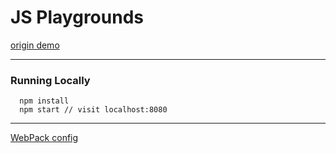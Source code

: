 # JS Playgrounds

[origin demo](https://stephengrider.github.io/JSPlaygrounds/)


--------

### Running Locally

```
  npm install
  npm start // visit localhost:8080
```


--------

[WebPack config](https://hacksoft.io/your-first-webpack/)

